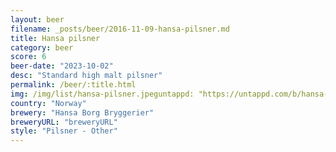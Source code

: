 ```yaml
---
layout: beer
filename: _posts/beer/2016-11-09-hansa-pilsner.md
title: Hansa pilsner
category: beer
score: 6
beer-date: "2023-10-02"
desc: "Standard high malt pilsner"
permalink: /beer/:title.html
img: /img/list/hansa-pilsner.jpeguntappd: "https://untappd.com/b/hansa-borg-bryggerier-hansa-pilsner/1861"
country: "Norway"
brewery: "Hansa Borg Bryggerier"
breweryURL: "breweryURL"
style: "Pilsner - Other"
---
```

